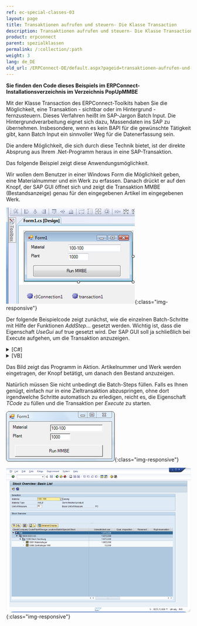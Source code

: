 ```yaml
---
ref: ec-special-classes-03
layout: page
title: Transaktionen aufrufen und steuern- Die Klasse Transaction
description: Transaktionen aufrufen und steuern- Die Klasse Transaction
product: erpconnect
parent: spezialklassen
permalink: /:collection/:path
weight: 3
lang: de_DE
old_url: /ERPConnect-DE/default.aspx?pageid=transaktionen-aufrufen-und-steuern-die-klasse-transaction
---
```


**Sie finden den Code dieses Beispiels im ERPConnect-Installationsverzeichnis im Verzeichnis PopUpMMBE**

Mit der Klasse Transaction des ERPConnect-Toolkits haben Sie die Möglichkeit, eine Transaktion - sichtbar oder im Hintergrund - fernzusteuern. Dieses Verfahren heißt im SAP-Jargon Batch Input. Die Hintergrundverarbeitung eignet sich dazu, Massendaten ins SAP zu übernehmen. Insbesondere, wenn es kein BAPI für die gewünschte Tätigkeit gibt, kann Batch Input ein sinnvoller Weg für die Datenerfassung sein.

Die andere Möglichkeit, die sich durch diese Technik bietet, ist der direkte Absprung aus Ihrem .Net-Programm heraus in eine SAP-Transaktion.

Das folgende Beispiel zeigt diese Anwendungsmöglichkeit.

Wir wollen dem Benutzer in einer Windows Form die Möglichkeit geben, eine Materialnummer und ein Werk zu erfassen. Danach drückt er auf den Knopf, der SAP GUI öffnet sich und zeigt die Transaktion MMBE (Bestandsanzeige) genau für den eingegebenen Artikel im eingegebenen Werk. 


![Call-Transaction-001](/img/content/Call-Transaction-001.png){:class="img-responsive"}

Der folgende Beispielcode zeigt zunächst, wie die einzelnen Batch-Schritte mit Hilfe der Funktionen *AddStep*... gesetzt werden. Wichtig ist, dass die Eigenschaft *UseGui* auf true gesetzt wird. Der SAP GUI soll ja schließlich bei Execute aufgehen, um die Transaktion anzuzeigen. 

<details>
<summary>[C#]</summary>
{% highlight csharp %}
private void button1_Click(object sender, System.EventArgs e)
{
    Transaction transaction1 = new Transaction();
    R3Connection r3Connection1 = new R3Connection("SAPServer", 00, "User", "Pass", "EN",800");
    transaction1.Connection = r3Connection1;
    // Reset the batch steps
    transaction1.BatchSteps.Clear();

    // fill new steps
    transaction1.ExecutionMode = ERPConnect.Utils.TransactionDialogMode.ShowOnlyErrors;
    transaction1.TCode = "MMBE";
    transaction1.AddStepSetNewDynpro("RMMMBEST", "1000");
    transaction1.AddStepSetOKCode("ONLI");
    transaction1.AddStepSetCursor("MS_WERKS-LOW");
    transaction1.AddStepSetField("MS_MATNR-LOW", textBox1.Text);
    transaction1.AddStepSetField("MS_WERKS-LOW", textBox2.Text);

    // connect to SAP
    r3Connection1.UseGui = true;
    r3Connection1.Open(false);
    // Run
    transaction1.Execute();
}
{% endhighlight %}
</details>

<details>
<summary>[VB]</summary>
{% highlight visualbasic %}
Private Sub button1_Click(ByVal sender As System.Object, ByVal e As System.EventArgs) Handles button1.Click
    Dim r3Connection1 As R3Connection = New R3Connection("SAPServer", 0, "SAPUser", "Password", "EN", "800")
    Dim transaction1 As Transaction = New Transaction()
    transaction1.Connection = r3Connection1
    ' Reset the batch steps
    transaction1.BatchSteps.Clear()
    ' fill new steps
    transaction1.ExecutionMode = _
       ERPConnect.Utils.TransactionDialogMode.ShowOnlyErrors
    transaction1.TCode = "MMBE"
    transaction1.AddStepSetNewDynpro("RMMMBEST", "1000")
    transaction1.AddStepSetOKCode("ONLI")
    transaction1.AddStepSetCursor("MS_WERKS-LOW")
    transaction1.AddStepSetField("MS_MATNR-LOW", "100-100")
    transaction1.AddStepSetField("MS_WERKS-LOW", "100-200")
    ' connect to SAP
 
 
    r3Connection1.UseGui = True
    r3Connection1.Open(False)
    ' Run
    transaction1.Execute()
 
End Sub
{% endhighlight %}
</details>

Das Bild zeigt das Programm in Aktion. Artikelnummer und Werk werden eingetragen, der Knopf betätigt, um danach den Bestand anzuzeigen.  

Natürlich müssen Sie nicht unbedingt die Batch-Steps füllen. Falls es Ihnen genügt, einfach nur in eine Zieltransaktion abzuspringen, ohne dort irgendwelche Schritte automatisch zu erledigen, reicht es, die Eigenschaft *TCode* zu füllen und die Transaktion per *Execute* zu starten.  

![Call-Transaction-002](/img/content/Call-Transaction-002.png){:class="img-responsive"}

![Call-Transaction-003](/img/content/Call-Transaction-003.png){:class="img-responsive"}
